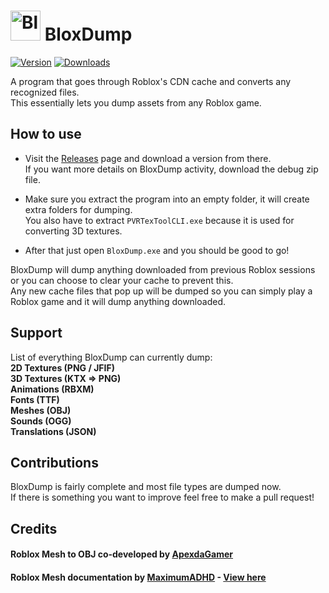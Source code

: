# <img src="https://i.imgur.com/drqCT3O.png" alt="BloxDump" width="48"> BloxDump
[![Version](https://img.shields.io/github/v/release/EmK530/BloxDump?color=ff7700)](https://github.com/EmK530/BloxDump/releases/latest)
[<img src="https://img.shields.io/github/downloads/EmK530/BloxDump/total?color=0077ff" alt="Downloads">](https://github.com/EmK530/BloxDump)

A program that goes through Roblox's CDN cache and converts any recognized files.<br>
This essentially lets you dump assets from any Roblox game.

## How to use
* Visit the [Releases](https://github.com/EmK530/BloxDump/releases) page and download a version from there.<br>
If you want more details on BloxDump activity, download the debug zip file.<br>

* Make sure you extract the program into an empty folder, it will create extra folders for dumping.<br>
You also have to extract `PVRTexToolCLI.exe` because it is used for converting 3D textures.<br>

* After that just open `BloxDump.exe` and you should be good to go!<br>

BloxDump will dump anything downloaded from previous Roblox sessions or you can choose to clear your cache to prevent this.<br>
Any new cache files that pop up will be dumped so you can simply play a Roblox game and it will dump anything downloaded.

## Support
List of everything BloxDump can currently dump:<br>
<b>2D Textures (PNG / JFIF)</b><br>
<b>3D Textures (KTX => PNG)</b><br>
<b>Animations (RBXM)</b><br>
<b>Fonts (TTF)</b><br>
<b>Meshes (OBJ)</b><br>
<b>Sounds (OGG)</b><br>
<b>Translations (JSON)</b><br>

## Contributions
BloxDump is fairly complete and most file types are dumped now.<br>If there is something you want to improve feel free to make a pull request!

## Credits
#### Roblox Mesh to OBJ co-developed by [ApexdaGamer](https://github.com/ApexdaGamer)
#### Roblox Mesh documentation by [MaximumADHD](https://github.com/MaximumADHD) - [View here](https://devforum.roblox.com/t/roblox-mesh-format/326114)

